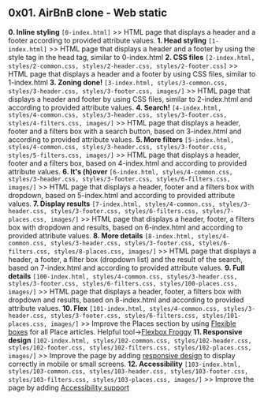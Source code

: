 ## 0x01. AirBnB clone - Web static

**0. Inline styling** `[0-index.html]` >> HTML page that displays a header and a footer according to provided attribute values.
**1. Head styling** `[1-index.html]` >> HTML page that displays a header and a footer by using the style tag in the head tag, similar to 0-index.html
**2. CSS files** `[2-index.html, styles/2-common.css, styles/2-header.css, styles/2-footer.css]` >> HTML page that displays a header and a footer by using CSS files, similar to 1-index.html
**3. Zoning done!** `[3-index.html, styles/3-common.css, styles/3-header.css, styles/3-footer.css, images/]` >> HTML page that displays a header and footer by using CSS files, similar to 2-index.html and according to provided attribute values.
**4. Search!** `[4-index.html, styles/4-common.css, styles/3-header.css, styles/3-footer.css, styles/4-filters.css, images/]` >> HTML page that displays a header, footer and a filters box with a search button, based on 3-index.html and according to provided attribute values.
**5. More filters** `[5-index.html, styles/4-common.css, styles/3-header.css, styles/3-footer.css, styles/5-filters.css, images/]` >> HTML page that displays a header, footer and a filters box, based on 4-index.html and according to provided attribute values.
**6. It's (h)over** `[6-index.html, styles/4-common.css, styles/3-header.css, styles/3-footer.css, styles/6-filters.css, images/]` >> HTML page that displays a header, footer and a filters box with dropdown, based on 5-index.html and according to provided attribute values.
**7. Display results** `[7-index.html, styles/4-common.css, styles/3-header.css, styles/3-footer.css, styles/6-filters.css, styles/7-places.css, images/]` >> HTML page that displays a header, footer, a filters box with dropdown and results, based on 6-index.html and according to provided attribute values.
**8. More details** `[8-index.html, styles/4-common.css, styles/3-header.css, styles/3-footer.css, styles/6-filters.css, styles/8-places.css, images/]` >> HTML page that displays a header, a footer, a filter box (dropdown list) and the result of the search, based on 7-index.html and according to provided attribute values.
**9. Full details** `[100-index.html, styles/4-common.css, styles/3-header.css, styles/3-footer.css, styles/6-filters.css, styles/100-places.css, images/]` >> HTML page that displays a header, footer, a filters box with dropdown and results, based on 8-index.html and according to provided attribute values.
**10. Flex** `[101-index.html, styles/4-common.css, styles/3-header.css, styles/3-footer.css, styles/6-filters.css, styles/101-places.css, images/]` >> Improve the Places section by using [Flexible boxes](https://developer.mozilla.org/en-US/docs/Web/CSS/CSS_Flexible_Box_Layout/Basic_Concepts_of_Flexbox) for all Place articles. Helpful tool->[Flexbox Froggy](https://flexboxfroggy.com/)
**11. Responsive design** `[102-index.html, styles/102-common.css, styles/102-header.css, styles/102-footer.css, styles/102-filters.css, styles/102-places.css, images/]` >> Improve the page by adding [responsive design](https://developer.mozilla.org/en-US/docs/Learn/CSS/CSS_layout/Responsive_Design) to display correctly in mobile or small screens.
**12. Accessibility** `[103-index.html, styles/103-common.css, styles/103-header.css, styles/103-footer.css, styles/103-filters.css, styles/103-places.css, images/]` >> Improve the page by adding [Accessibility support](https://developer.mozilla.org/en-US/docs/Learn/Accessibility)
